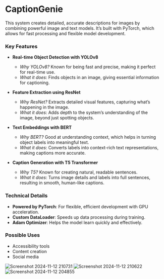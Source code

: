 # CaptionGenie



This system creates detailed, accurate descriptions for images by combining powerful image and text models. It’s built with PyTorch, which allows for fast processing and flexible model development.

### Key Features
- **Real-time Object Detection with YOLOv8**
  - *Why YOLOv8?* Known for being fast and precise, making it perfect for real-time use.
  - *What it does*: Finds objects in an image, giving essential information for captioning.

- **Feature Extraction using ResNet**
  - *Why ResNet?* Extracts detailed visual features, capturing what’s happening in the image.
  - *What it does*: Adds depth to the system’s understanding of the image, beyond just spotting objects.

- **Text Embeddings with BERT**
  - *Why BERT?* Good at understanding context, which helps in turning object labels into meaningful text.
  - *What it does*: Converts labels into context-rich text representations, making captions more accurate.

- **Caption Generation with T5 Transformer**
  - *Why T5?* Known for creating natural, readable sentences.
  - *What it does*: Turns image details and labels into full sentences, resulting in smooth, human-like captions.

### Technical Details
- **Powered by PyTorch**: For flexible, efficient development with GPU acceleration.
- **Custom DataLoader**: Speeds up data processing during training.
- **Adam Optimizer**: Helps the model learn quickly and effectively.

### Possible Uses
- Accessibility tools
- Content creation
- Social media


 
![Screenshot 2024-11-12 210731](https://github.com/user-attachments/assets/0e7af293-835a-4dd1-8373-19f5645bfdec)
![Screenshot 2024-11-12 210622](https://github.com/user-attachments/assets/cfe1a9f0-6331-4716-a37e-ac05e57dd535)
![Screenshot 2024-11-12 204855](https://github.com/user-attachments/assets/1fe8556d-d5ef-4a54-bcad-35930246c934)



